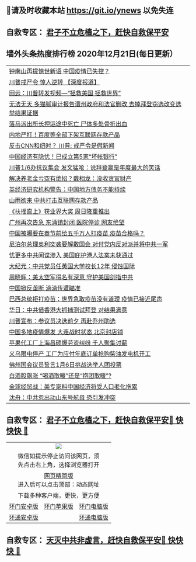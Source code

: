 ## 📩请及时收藏本站 https://git.io/ynews 以免失连</a>
## 自救专区： [君子不立危樯之下，赶快自救保平安 ](https://github.com/pwgy/td/blob/master/README.md)

## 墙外头条热度排行榜 2020年12月21日(每日更新）

 <table>
<tr><td colspan="2" align="left"><a href="https://ablemtjp.xlohf.cyou/?name=c1257870&key=pzykfwejorbvjhqc&from=gy2">钟南山再提惊世新语 中国疫情已失控？</a></td></tr>
<tr><td colspan="2" align="left"><a href="https://ablemtjp.xlohf.cyou/?name=c1257848&key=pzykfwejorbvjhqc&from=gy2">川普戒严令 惊人逆转 【深度报道】</a></td></tr>
<tr><td colspan="2" align="left"><a href="https://ablemtjp.xlohf.cyou/?name=c1257753&key=pzykfwejorbvjhqc&from=gy2">田云：川普转发视频—“拯救美国 拯救世界”</a></td></tr>
<tr><td colspan="2" align="left"><a href="https://ablemtjp.xlohf.cyou/?name=c1257890&key=pzykfwejorbvjhqc&from=gy2">无法无天 多猫腻审计报告遭州政府和法官删改 去掉拜登窃选改变选举结果证据</a></td></tr>
<tr><td colspan="2" align="left"><a href="https://ablemtjp.xlohf.cyou/?name=c1257903&key=pzykfwejorbvjhqc&from=gy2">落马派出所长押运途中死亡 尸体多处骨折出血</a></td></tr>
<tr><td colspan="2" align="left"><a href="https://ablemtjp.xlohf.cyou/?name=c1257888&key=pzykfwejorbvjhqc&from=gy2">内地严打！百度等全部下架互联网存款产品</a></td></tr>
<tr><td colspan="2" align="left"><a href="https://ablemtjp.xlohf.cyou/?name=c1257869&key=pzykfwejorbvjhqc&from=gy2">反击CNN和纽时？ 川普: 戒严令是假新闻</a></td></tr>
<tr><td colspan="2" align="left"><a href="https://ablemtjp.xlohf.cyou/?name=c1257887&key=pzykfwejorbvjhqc&from=gy2">中国经济有隐忧！已成立第5家“坏帐银行”</a></td></tr>
<tr><td colspan="2" align="left"><a href="https://ablemtjp.xlohf.cyou/?name=c1257852&key=pzykfwejorbvjhqc&from=gy2">川普1/6办抗议集会 发文猛呛：说拜登赢是年度最大的笑话</a></td></tr>
<tr><td colspan="2" align="left"><a href="https://ablemtjp.xlohf.cyou/?name=c1257861&key=pzykfwejorbvjhqc&from=gy2">解决养老金亏空有绝招？戴相龙：没收贪官财产</a></td></tr>
<tr><td colspan="2" align="left"><a href="https://ablemtjp.xlohf.cyou/?name=c1257889&key=pzykfwejorbvjhqc&from=gy2">英经济研究机构警告：中国地方债务不能持续</a></td></tr>
<tr><td colspan="2" align="left"><a href="https://ablemtjp.xlohf.cyou/?name=c1257835&key=pzykfwejorbvjhqc&from=gy2">山雨欲来 中共打击互联网存款产品</a></td></tr>
<tr><td colspan="2" align="left"><a href="https://ablemtjp.xlohf.cyou/?name=c1257873&key=pzykfwejorbvjhqc&from=gy2">《扶摇直上》获业界大奖 周日隆重推出</a></td></tr>
<tr><td colspan="2" align="left"><a href="https://ablemtjp.xlohf.cyou/?name=c1257857&key=pzykfwejorbvjhqc&from=gy2">广州再次告急 东涌镇封闭 医院停诊 网友绝望</a></td></tr>
<tr><td colspan="2" align="left"><a href="https://ablemtjp.xlohf.cyou/?name=c1257837&key=pzykfwejorbvjhqc&from=gy2">中国被曝要在春节前给五千万人打疫苗 疫苗合格吗？</a></td></tr>
<tr><td colspan="2" align="left"><a href="https://ablemtjp.xlohf.cyou/?name=c1257849&key=pzykfwejorbvjhqc&from=gy2">尼泊尔总理奥利突袭要解散国会 对付党内反对派并将中共一军</a></td></tr>
<tr><td colspan="2" align="left"><a href="https://ablemtjp.xlohf.cyou/?name=c1257841&key=pzykfwejorbvjhqc&from=gy2">忧更多中共间谍渗入 美国庇护港人法案未获通过</a></td></tr>
<tr><td colspan="2" align="left"><a href="https://ablemtjp.xlohf.cyou/?name=c1257868&key=pzykfwejorbvjhqc&from=gy2">大纪元：中共党员任英国大学校长12年 侵蚀国际</a></td></tr>
<tr><td colspan="2" align="left"><a href="https://ablemtjp.xlohf.cyou/?name=c1257855&key=pzykfwejorbvjhqc&from=gy2">周晓辉：美太空军得名有深意 守护美国剑指中共</a></td></tr>
<tr><td colspan="2" align="left"><a href="https://ablemtjp.xlohf.cyou/?name=c1257850&key=pzykfwejorbvjhqc&from=gy2">中国掀反垄断 滴滴传遭瞄准</a></td></tr>
<tr><td colspan="2" align="left"><a href="https://ablemtjp.xlohf.cyou/?name=c1257851&key=pzykfwejorbvjhqc&from=gy2">巴西总统拒打疫苗：世界急取疫苗没有道理 疫情已接近尾声</a></td></tr>
<tr><td colspan="2" align="left"><a href="https://ablemtjp.xlohf.cyou/?name=c1257902&key=pzykfwejorbvjhqc&from=gy2">华日：中共借香港大抓捕测试拜登 对结果满意</a></td></tr>
<tr><td colspan="2" align="left"><a href="https://ablemtjp.xlohf.cyou/?name=c1257885&key=pzykfwejorbvjhqc&from=gy2">川普宣布：参议员决选前夕 再赴乔州助选</a></td></tr>
<tr><td colspan="2" align="left"><a href="https://ablemtjp.xlohf.cyou/?name=c1257872&key=pzykfwejorbvjhqc&from=gy2">中国多地疫情爆发 大连战时状态 北京封店铺</a></td></tr>
<tr><td colspan="2" align="left"><a href="https://ablemtjp.xlohf.cyou/?name=c1257840&key=pzykfwejorbvjhqc&from=gy2">苹果代工厂上海昌硕爆劳资纠纷 千人聚集讨薪</a></td></tr>
<tr><td colspan="2" align="left"><a href="https://ablemtjp.xlohf.cyou/?name=c1257836&key=pzykfwejorbvjhqc&from=gy2">义乌限电停产 工厂为应付年底订单抢购柴油发电机开工</a></td></tr>
<tr><td colspan="2" align="left"><a href="https://ablemtjp.xlohf.cyou/?name=c1257867&key=pzykfwejorbvjhqc&from=gy2">佛州国会议员誓言1月6日挑战选举人团投票</a></td></tr>
<tr><td colspan="2" align="left"><a href="https://ablemtjp.xlohf.cyou/?name=c1257854&key=pzykfwejorbvjhqc&from=gy2">白酒股飙涨 “喝酒取暖”还是“抱团取暖”?</a></td></tr>
<tr><td colspan="2" align="left"><a href="https://ablemtjp.xlohf.cyou/?name=c1257886&key=pzykfwejorbvjhqc&from=gy2">全球经贸战：美专家料中国经济将受人口老化拖累</a></td></tr>
<tr><td colspan="2" align="left"><a href="https://ablemtjp.xlohf.cyou/?name=c1257860&key=pzykfwejorbvjhqc&from=gy2">沈舟：中共忽出动山东号航母 恐引发冲突</a></td></tr>

</table>

 ## 自救专区： [君子不立危樯之下，赶快自救保平安🍎 快快快 📩](https://github.com/pwgy/td/blob/master/README.md)
 
<table>
  <tr>
    <td colspan="3" align="center"><img src="https://cdn.jsdelivr.net/gh/opipe/up/oGate65.jpg"/></td>
  </tr>
  <tr>
    <td colspan="3" align="center">微信如提示停止访问该网页，须<br/>先点击右上角，选择浏览器打开</td>
  <tr>
  <tr>
    <td colspan="3" align="center"><a href="https://gitcdn.xyz/cdn/otiny/up/master/show005.htm">网页精简版</a><br/>进入后可以点击顶部：动态网址</td>
  </tr>
  <tr>
    <td colspan="3" align="center">下载多种客户端，更快，更方便</td>
  <tr>
  <tr>
    <td align="center"><a href="https://cdn.jsdelivr.net/gh/opipe/up/oGatea.apk">环门安卓版</a></td>
    <td align="center"><a href="https://x.co/odisk">环门苹果版</a></td>
    <td align="center"><a href="https://cdn.jsdelivr.net/gh/opipe/up/oGate.zip">环门电脑版</a></td>
  </tr>
  <tr>
    <td align="center"><a href="https://cdn.jsdelivr.net/gh/opipe/up/oPipe.apk">环通安卓版</a></td>
    <td align="center"></td>
    <td align="center"><a href="https://raw.githubusercontent.com/opipe/up/master/oPipe.zip">环通电脑版</a></td>
  </tr>
  
</table>


 ## 自救专区： [天灭中共非虚言，赶快自救保平安🍎 快快快 📩](https://github.com/pwgy/td/blob/master/README.md)
